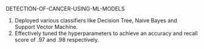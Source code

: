 DETECTION-OF-CANCER-USING-ML-MODELS

1) Deployed various classifiers like Decision Tree, Naive Bayes and Support Vector Machine.
2) Effectively tuned the hyperparameters to achieve an accuracy and recall score of .97 and .98 respectively.
